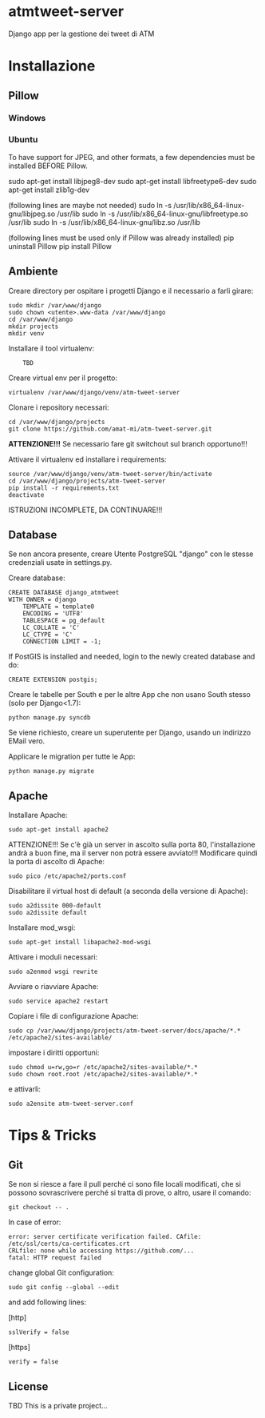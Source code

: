# atmtweet-server

Django app per la gestione dei tweet di ATM

# Installazione

## Pillow

### Windows

### Ubuntu

To have support for JPEG, and other formats, a few dependencies must be installed BEFORE Pillow.

sudo apt-get install libjpeg8-dev
sudo apt-get install libfreetype6-dev
sudo apt-get install zlib1g-dev

(following lines are maybe not needed)
sudo ln -s /usr/lib/x86_64-linux-gnu/libjpeg.so /usr/lib
sudo ln -s /usr/lib/x86_64-linux-gnu/libfreetype.so /usr/lib
sudo ln -s /usr/lib/x86_64-linux-gnu/libz.so /usr/lib

(following lines must be used only if Pillow was already installed)
pip uninstall Pillow
pip install Pillow

## Ambiente

Creare directory per ospitare i progetti Django e il necessario a farli girare:

    sudo mkdir /var/www/django
    sudo chown <utente>.www-data /var/www/django 
    cd /var/www/django    
    mkdir projects
    mkdir venv
	    
Installare il tool virtualenv:
		
		TBD
		
Creare virtual env per il progetto:
	
    virtualenv /var/www/django/venv/atm-tweet-server
		
Clonare i repository necessari:

    cd /var/www/django/projects
    git clone https://github.com/amat-mi/atm-tweet-server.git
    
__ATTENZIONE!!!__ Se necessario fare git switchout sul branch opportuno!!!

Attivare il virtualenv ed installare i requirements:

    source /var/www/django/venv/atm-tweet-server/bin/activate
    cd /var/www/django/projects/atm-tweet-server
    pip install -r requirements.txt
    deactivate
    
ISTRUZIONI INCOMPLETE, DA CONTINUARE!!!

## Database

Se non ancora presente, creare Utente PostgreSQL "django" con le stesse credenziali usate in settings.py.

Creare database:

    CREATE DATABASE django_atmtweet
    WITH OWNER = django
        TEMPLATE = template0
        ENCODING = 'UTF8'
        TABLESPACE = pg_default
        LC_COLLATE = 'C'
        LC_CTYPE = 'C'
        CONNECTION LIMIT = -1;

If PostGIS is installed and needed, login to the newly created database and do:
	          
    CREATE EXTENSION postgis;
       
Creare le tabelle per South e per le altre App che non usano South stesso (solo per Django<1.7):

    python manage.py syncdb
    
Se viene richiesto, creare un superutente per Django, usando un indirizzo EMail vero.

Applicare le migration per tutte le App:

    python manage.py migrate
    
## Apache

Installare Apache:

    sudo apt-get install apache2

ATTENZIONE!!! Se c'è già un server in ascolto sulla porta 80, 
	l'installazione andrà a buon fine, ma il server non potrà essere avviato!!!
	Modificare quindi la porta di ascolto di Apache:
	
    sudo pico /etc/apache2/ports.conf
 
Disabilitare il virtual host di default (a seconda della versione di Apache):

    sudo a2dissite 000-default
    sudo a2dissite default

Installare mod_wsgi:

    sudo apt-get install libapache2-mod-wsgi

Attivare i moduli necessari:

    sudo a2enmod wsgi rewrite
    
Avviare o riavviare Apache:

    sudo service apache2 restart

Copiare i file di configurazione Apache:

    sudo cp /var/www/django/projects/atm-tweet-server/docs/apache/*.* /etc/apache2/sites-available/
    
impostare i diritti opportuni:

    sudo chmod u=rw,go=r /etc/apache2/sites-available/*.*
    sudo chown root.root /etc/apache2/sites-available/*.*
    
e attivarli:
	
    sudo a2ensite atm-tweet-server.conf

# Tips & Tricks

## Git

Se non si riesce a fare il pull perché ci sono file locali modificati, che si possono sovrascrivere
perché si tratta di prove, o altro, usare il comando:

    git checkout -- .

In case of error:

    error: server certificate verification failed. CAfile: /etc/ssl/certs/ca-certificates.crt 
    CRLfile: none while accessing https://github.com/...
    fatal: HTTP request failed

change global Git configuration:

    sudo git config --global --edit

and add following lines:

  [http]

	sslVerify = false

  [https]

	verify = false

## License

TBD
This is a private project...
